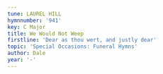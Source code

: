 ```yaml
---
tune: LAUREL HILL
hymnnumber: '941'
key: C Major
title: We Would Not Weep
firstline: 'Dear as thou wert, and justly dear'
topic: 'Special Occasions: Funeral Hymns'
author: Dale
year: '-'
---
```

